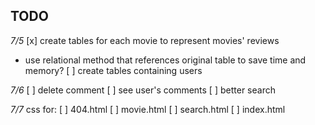 ## TODO

_7/5_
[x] create tables for each movie to represent movies' reviews
+ use relational method that references original table to save time and memory?
[ ] create tables containing users

_7/6_
[ ] delete comment
[ ] see user's comments
[ ] better search

_7/7_
css for:
[ ] 404.html
[ ] movie.html
[ ] search.html
[ ] index.html